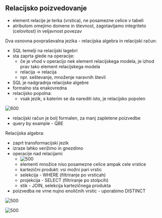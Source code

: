 ## Relacijsko poizvedovanje
- element relacije je terka (vrstica), ne posamezne celice v tabeli
- atributom omejimo domene in števnost, zagotavljamo integriteto (celovitost) in veljavnost povezav

Dva osnovna povpraševalna jezika - relacijska algebra in relacijski račun:
- SQL temelji na relacijski lagebri
- sta zaprta glede na operacije:
	- če je vhod v operacijo nek element relacijskega modela, je izhod prav tako element relacijskega modela
	- relacija -> relacija
	- npr. seštevanje, množenje naravnih števil
- SQL je nadgradnja relacijske algebre
- formalno sta enakovredna
- relacijsko popolna:
	- vsak jezik, s katerim se da narediti isto, je relacijsko popolen

![600](Pasted%20image%2020240307154735.png)
- relacijski račun je bolj formalen, za manj zapletene poizvedbe
- query by example - QBE

Relacijska algebra:
- zaprt transformacijski jezik
- izraze lahko verižimo in gnezdimo
- operacije nad relacijami:
	- ![500](Pasted%20image%2020240307155419.png)
	- elementi množice niso posamezne celice ampak cele vrstice
	- kartezični produkt: vsi možni pari vrstic
	- selekcija - WHERE (filtriranje po vrsticah)
	- projekcija - SELECT (filtriranje po stolpcih)
	- stik - JOIN, selekcija kartezičnega produkta
- poizvedba ne vrne nujno enoličnih vrstic - uporabimo DISTINCT

![500](Pasted%20image%2020240307155933.png)

![500](Pasted%20image%2020240307162216.png)



